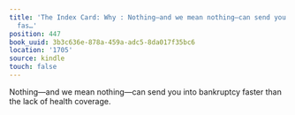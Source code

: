 ```yaml
---
title: 'The Index Card: Why : Nothing—and we mean nothing—can send you into bankruptcy
  fas…'
position: 447
book_uuid: 3b3c636e-878a-459a-adc5-8da017f35bc6
location: '1705'
source: kindle
touch: false
---
```


Nothing—and we mean nothing—can send you into bankruptcy faster than the lack of health coverage.